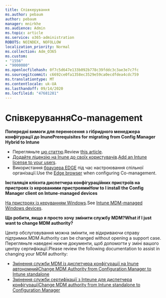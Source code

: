 ```yaml
---
title: Співкерування
ms.author: pebaum
author: pebaum
manager: mnirkhe
ms.audience: Admin
ms.topic: article
ms.service: o365-administration
ROBOTS: NOINDEX, NOFOLLOW
localization_priority: Normal
ms.collection: Adm_O365
ms.custom:
- "1556"
- "9000080"
ms.openlocfilehash: 0f7c5d647e133b092b778c39fddc3c3ae3e7c7fc
ms.sourcegitcommit: c6692ce0fa1358ec3529e59ca0ecdfdea4cdc759
ms.translationtype: MT
ms.contentlocale: uk-UA
ms.lasthandoff: 09/14/2020
ms.locfileid: "47681281"
---
```

# <a name="co-management"></a><span data-ttu-id="27d70-102">Співкерування</span><span class="sxs-lookup"><span data-stu-id="27d70-102">Co-management</span></span>

<span data-ttu-id="27d70-103">**Попередні вимоги для перенесення з гібридного менеджера конфігурації до Inune**</span><span class="sxs-lookup"><span data-stu-id="27d70-103">**Prerequisites for migrating from Config Manager Hybrid to Intune**</span></span>

- <span data-ttu-id="27d70-104">Перегляньте [цю статтю](https://docs.microsoft.com/configmgr/mdm/deploy-use/migrate-hybridmdm-to-intunesa).</span><span class="sxs-lookup"><span data-stu-id="27d70-104">Review [this article](https://docs.microsoft.com/configmgr/mdm/deploy-use/migrate-hybridmdm-to-intunesa).</span></span>
- <span data-ttu-id="27d70-105">[Додайте ліцензію на Inune до своїх користувачів](https://docs.microsoft.com/intune/licenses-assign).</span><span class="sxs-lookup"><span data-stu-id="27d70-105">[Add an Intune license to your users](https://docs.microsoft.com/intune/licenses-assign).</span></span>
- <span data-ttu-id="27d70-106">Використання [браузера EDGE](https://www.microsoft.com/windows/microsoft-edge) під час настроювання спільної організації.</span><span class="sxs-lookup"><span data-stu-id="27d70-106">Use the [Edge browser](https://www.microsoft.com/windows/microsoft-edge) when configuring Co-management.</span></span>

<span data-ttu-id="27d70-107">**Інсталяція клієнта диспетчера конфігураційних пристроїв на пристроях із керованими пристроями**</span><span class="sxs-lookup"><span data-stu-id="27d70-107">**How to I install the Config Manager client on Intune-managed devices**</span></span>

<span data-ttu-id="27d70-108">[На пристроях із керуванням Windows](https://docs.microsoft.com/configmgr/core/clients/deploy/deploy-clients-to-windows-computers#bkmk_mdm).</span><span class="sxs-lookup"><span data-stu-id="27d70-108">See [Intune MDM-managed Windows devices](https://docs.microsoft.com/configmgr/core/clients/deploy/deploy-clients-to-windows-computers#bkmk_mdm).</span></span>

<span data-ttu-id="27d70-109">**Що робити, якщо я просто хочу змінити службу MDM?**</span><span class="sxs-lookup"><span data-stu-id="27d70-109">**What if I just want to change MDM authority?**</span></span>

<span data-ttu-id="27d70-110">Центр обслуговування можна змінити, не відкриваючи справу підтримки.</span><span class="sxs-lookup"><span data-stu-id="27d70-110">MDM Authority can be changed without opening a support case.</span></span> <span data-ttu-id="27d70-111">Перегляньте наведені нижче документи, щоб допомогти у зміні вашого центру сертифікації.</span><span class="sxs-lookup"><span data-stu-id="27d70-111">Please review the following documentation to assist in changing your MDM authority:</span></span>

- [<span data-ttu-id="27d70-112">Змінення служби MDM із диспетчера конфігурації на Inune автономний</span><span class="sxs-lookup"><span data-stu-id="27d70-112">Change MDM Authority from Configuration Manager to Intune standalone</span></span>](https://docs.microsoft.com/configmgr/mdm/deploy-use/migrate-change-mdm-authority)
- [<span data-ttu-id="27d70-113">Змінення служби сертифікації з Inteune для диспетчера конфігурації</span><span class="sxs-lookup"><span data-stu-id="27d70-113">Change MDM authority from Intune standalone to Configuration Manager</span></span>](https://docs.microsoft.com/configmgr/mdm/deploy-use/change-mdm-authority)
